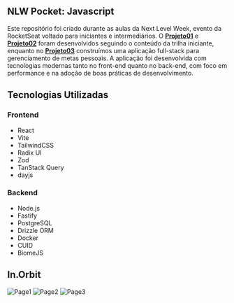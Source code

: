 ## NLW Pocket: Javascript

Este repositório foi criado durante as aulas da Next Level Week, evento da RocketSeat voltado para iniciantes e intermediários. O **[Projeto01](https://github.com/joaoprbrasil/nlw-17-trilhas/tree/master/Projeto01)** e **[Projeto02](https://github.com/joaoprbrasil/nlw-17-trilhas/tree/master/Projeto02)** foram desenvolvidos seguindo o conteúdo da trilha iniciante, enquanto no **[Projeto03](https://github.com/joaoprbrasil/nlw-17-trilhas/tree/master/Projeto03)** construímos uma aplicação full-stack para gerenciamento de metas pessoais. A aplicação foi desenvolvida com tecnologias modernas tanto no front-end quanto no back-end, com foco em performance e na adoção de boas práticas de desenvolvimento.

## Tecnologias Utilizadas

### Frontend
- React
- Vite
- TailwindCSS
- Radix UI
- Zod
- TanStack Query
- dayjs

### Backend
- Node.js
- Fastify
- PostgreSQL
- Drizzle ORM
- Docker
- CUID
- BiomeJS

## In.Orbit
![Page1](https://github.com/user-attachments/assets/9f9ed03d-bce7-4359-bfcf-6873de8aeb95)
![Page2](https://github.com/user-attachments/assets/0d49078a-f04d-4451-8859-9b946ed01f87)
![Page3](https://github.com/user-attachments/assets/2cd4d657-9f5e-445c-9a5f-59b7af97c06a)
